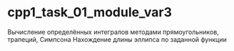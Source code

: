 # cpp1_task_01_module_var3
Вычисление определённых интегралов методами прямоугольников, трапеций, Симпсона
Нахождение длины эллипса по заданной функции

